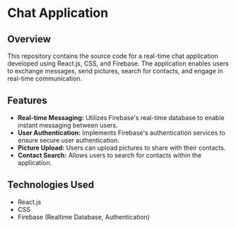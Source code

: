 # Chat Application

## Overview
This repository contains the source code for a real-time chat application developed using React.js, CSS, and Firebase. The application enables users to exchange messages, send pictures, search for contacts, and engage in real-time communication.

## Features
- **Real-time Messaging:** Utilizes Firebase's real-time database to enable instant messaging between users.
- **User Authentication:** Implements Firebase's authentication services to ensure secure user authentication.
- **Picture Upload:** Users can upload pictures to share with their contacts.
- **Contact Search:** Allows users to search for contacts within the application.


## Technologies Used
- React.js
- CSS
- Firebase (Realtime Database, Authentication)
